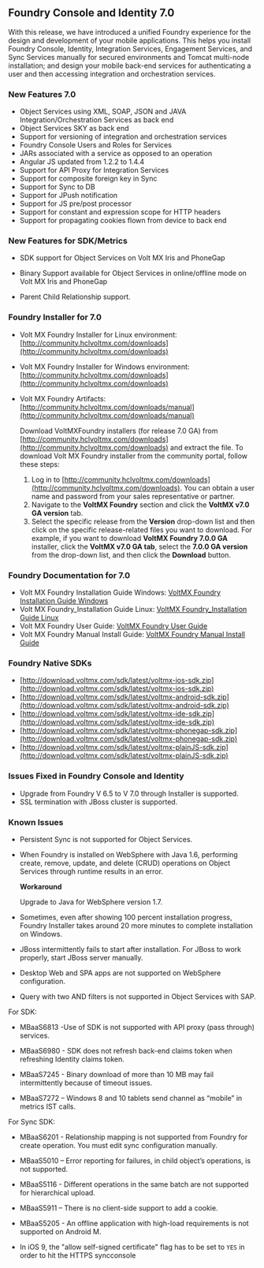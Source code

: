                           

Foundry Console and Identity 7.0
-------------------------------------

With this release, we have introduced a unified Foundry experience for the design and development of your mobile applications. This helps you install Foundry Console, Identity, Integration Services, Engagement Services, and Sync Services manually for secured environments and Tomcat multi-node installation; and design your mobile back-end services for authenticating a user and then accessing integration and orchestration services.

### New Features 7.0

*   Object Services using XML, SOAP, JSON and JAVA Integration/Orchestration Services as back end
*   Object Services SKY as back end
*   Support for versioning of integration and orchestration services
*   Foundry Console Users and Roles for Services
*   JARs associated with a service as opposed to an operation
*   Angular JS updated from 1.2.2 to 1.4.4
*   Support for API Proxy for Integration Services
*   Support for composite foreign key in Sync
*   Support for Sync to DB
*   Support for JPush notification
*   Support for JS pre/post processor
*   Support for constant and expression scope for HTTP headers
*   Support for propagating cookies flown from device to back end

### New Features for SDK/Metrics

*   SDK support for Object Services on Volt MX Iris and PhoneGap
*   Binary Support available for Object Services in online/offline mode on Volt MX Iris and PhoneGap

*   Parent Child Relationship support.

### Foundry Installer for 7.0

*   Volt MX Foundry Installer for Linux environment: [](http://download.voltmx.com/installer/mobilefoundry/beta-70/latest/VoltMXFoundrySetup.tar.gz)[http://community.hclvoltmx.com/downloads](http://community.hclvoltmx.com/downloads)
*   Volt MX Foundry Installer for Windows environment: [](http://download.voltmx.com/installer/mobilefoundry/beta-70/latest/VoltMXFoundrySetup.zip)[http://community.hclvoltmx.com/downloads](http://community.hclvoltmx.com/downloads)
*   Volt MX Foundry Artifacts: [http://community.hclvoltmx.com/downloads/manual](http://community.hclvoltmx.com/downloads/manual)
    
    Download VoltMXFoundry installers (for release 7.0 GA) from [http://community.hclvoltmx.com/downloads](http://community.hclvoltmx.com/downloads) and extract the file. To download Volt MX Foundry installer from the community portal, follow these steps:
    
    1.  Log in to [http://community.hclvoltmx.com/downloads](http://community.hclvoltmx.com/downloads). You can obtain a user name and password from your sales representative or partner.
    2.  Navigate to the **VoltMX Foundry** section and click the **VoltMX v7.0 GA version** tab.
    3.  Select the specific release from the **Version** drop-down list and then click on the specific release-related files you want to download. For example, if you want to download **VoltMX Foundry 7.0.0 GA** installer, click the **VoltMX v7.0 GA tab**, select the **7.0.0 GA version** from the drop-down list, and then click the **Download** button.

### Foundry Documentation for 7.0

*   Volt MX Foundry Installation Guide Windows: [VoltMX Foundry Installation Guide Windows](../../../../Foundry/voltmx_foundry_windows_install_guide/Content/Introduction.md)
*   Volt MX Foundry\_Installation Guide Linux: [VoltMX Foundry\_Installation Guide Linux](../../../../Foundry/voltmx_foundry_linux_install_guide/Content/Introduction.md)
*   Volt MX Foundry User Guide: [VoltMX Foundry User Guide](../../../../Foundry/voltmx_foundry_user_guide/Content/Introduction.md)
*   Volt MX Foundry Manual Install Guide: [VoltMX Foundry Manual Install Guide](../../../../Foundry/mf_manual_install.md)

### Foundry Native SDKs

*   [http://download.voltmx.com/sdk/latest/voltmx-ios-sdk.zip](http://download.voltmx.com/sdk/latest/voltmx-ios-sdk.zip)
*   [http://download.voltmx.com/sdk/latest/voltmx-android-sdk.zip](http://download.voltmx.com/sdk/latest/voltmx-android-sdk.zip)
*   [http://download.voltmx.com/sdk/latest/voltmx-ide-sdk.zip](http://download.voltmx.com/sdk/latest/voltmx-ide-sdk.zip)
*   [http://download.voltmx.com/sdk/latest/voltmx-phonegap-sdk.zip](http://download.voltmx.com/sdk/latest/voltmx-phonegap-sdk.zip)
*   [http://download.voltmx.com/sdk/latest/voltmx-plainJS-sdk.zip](http://download.voltmx.com/sdk/latest/voltmx-plainJS-sdk.zip)

  

### Issues Fixed in Foundry Console and Identity

*   Upgrade from Foundry V 6.5 to V 7.0 through Installer is supported.
*   SSL termination with JBoss cluster is supported.

### Known Issues

*   Persistent Sync is not supported for Object Services.

<!-- *   When Volt MX Foundry Messaging is installed on WebLogic, the Messaging service fails to start with Oracle database.  
    
    **Workaround  
    **
    
    For the Messaging service to work with Oracle DB, set the following parameter in the `setDomainEnv.sh` or `cmd` and run the `setDomainEnv.sh` before starting the WebLogic server.
    
    `-Dhibernate.dialect=org.hibernate.dialect.Oracle10gDialect` -->
    

*   When Foundry is installed on WebSphere with Java 1.6, performing create, remove, update, and delete (CRUD) operations on Object Services through runtime results in an error.
    
    **Workaround**
    
    Upgrade to Java for WebSphere version 1.7.
    
*   Sometimes, even after showing 100 percent installation progress, Foundry Installer takes around 20 more minutes to complete installation on Windows.
*   JBoss intermittently fails to start after installation. For JBoss to work properly, start JBoss server manually.

*   Desktop Web and SPA apps are not supported on WebSphere configuration.
*   Query with two AND filters is not supported in Object Services with SAP.

For SDK:

*   MBaaS6813 -Use of SDK is not supported with API proxy (pass through) services.
*   MBaaS6980 - SDK does not refresh back-end claims token when refreshing Identity claims token.
    
*   MBaaS7245 - Binary download of more than 10 MB may fail intermittently because of timeout issues.
    
*   MBaaS7272 – Windows 8 and 10 tablets send channel as “mobile” in metrics IST calls.
    

For Sync SDK:

*   MBaaS6201 - Relationship mapping is not supported from Foundry for create operation. You must edit sync configuration manually.
*   MBaaS5010 – Error reporting for failures, in child object’s operations, is not supported.
*   MBaaS5116 - Different operations in the same batch are not supported for hierarchical upload.
*   MBaaS5911 – There is no client-side support to add a cookie.
*   MBaaS5205 - An offline application with high-load requirements is not supported on Android M.
    
*   In iOS 9, the "allow self-signed certificate" flag has to be set to `YES` in order to hit the HTTPS syncconsole
